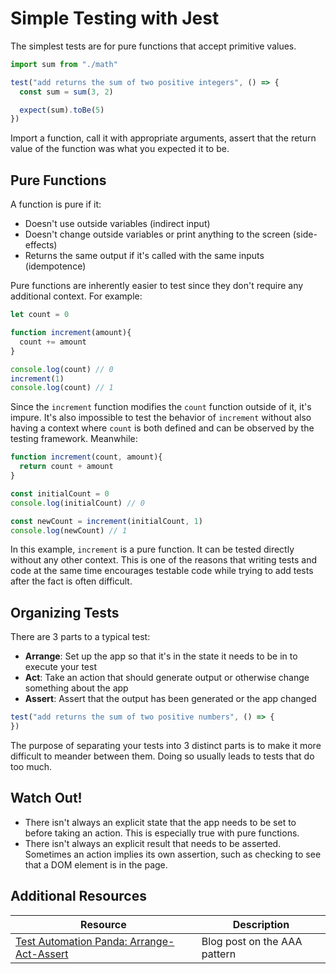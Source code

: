 # Simple Testing with Jest

The simplest tests are for pure functions that accept primitive values.

```js
import sum from "./math"

test("add returns the sum of two positive integers", () => {
  const sum = sum(3, 2)

  expect(sum).toBe(5)
})
```

Import a function, call it with appropriate arguments, assert that the return value of the function was what you expected it to be.

## Pure Functions

A function is pure if it:

* Doesn't use outside variables (indirect input)
* Doesn't change outside variables or print anything to the screen (side-effects)
* Returns the same output if it's called with the same inputs (idempotence)

Pure functions are inherently easier to test since they don't require any additional context. For example:

```js
let count = 0

function increment(amount){
  count += amount
}

console.log(count) // 0
increment(1)
console.log(count) // 1
```

Since the `increment` function modifies the `count` function outside of it, it's impure. It's also impossible to test the behavior of `increment` without also having a context where `count` is both defined and can be observed by the testing framework. Meanwhile:

```js
function increment(count, amount){
  return count + amount
}

const initialCount = 0
console.log(initialCount) // 0

const newCount = increment(initialCount, 1)
console.log(newCount) // 1
```

In this example, `increment` is a pure function. It can be tested directly without any other context. This is one of the reasons that writing tests and code at the same time encourages testable code while trying to add tests after the fact is often difficult.

## Organizing Tests

There are 3 parts to a typical test:

* **Arrange**: Set up the app so that it's in the state it needs to be in to execute your test
* **Act**: Take an action that should generate output or otherwise change something about the app
* **Assert**: Assert that the output has been generated or the app changed

```js
test("add returns the sum of two positive numbers", () => {
})
```

The purpose of separating your tests into 3 distinct parts is to make it more difficult to meander between them. Doing so usually leads to tests that do too much.

## Watch Out!

* There isn't always an explicit state that the app needs to be set to before taking an action. This is especially true with pure functions.
* There isn't always an explicit result that needs to be asserted. Sometimes an action implies its own assertion, such as checking to see that a DOM element is in the page.

## Additional Resources

| Resource | Description |
| --- | --- |
| [Test Automation Panda: Arrange-Act-Assert](https://automationpanda.com/2020/07/07/arrange-act-assert-a-pattern-for-writing-good-tests/) | Blog post on the AAA pattern |
